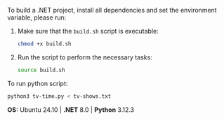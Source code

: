 To build a .NET project, install all dependencies and set the environment variable, please run:
1. Make sure that the `build.sh` script is executable:
    ```bash
    chmod +x build.sh
    ```
2. Run the script to perform the necessary tasks:
    ```bash
    source build.sh
    ```

To run python script:
```bash
python3 tv-time.py < tv-shows.txt  
```

**OS:**  Ubuntu 24.10 | **.NET**  8.0 | **Python**  3.12.3  
